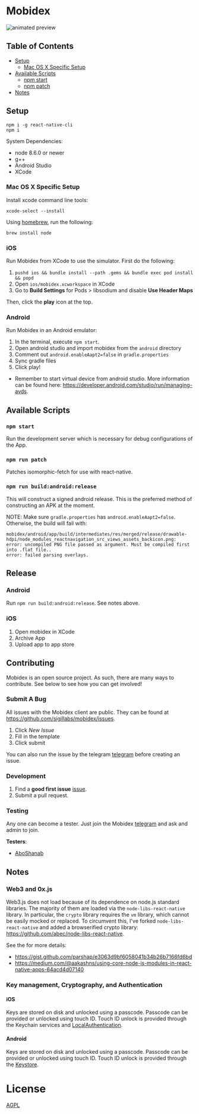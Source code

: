 # Mobidex

![animated preview](https://github.com/sigillabs/mobidex/raw/master/images/previews/animated/10-06-2018T13-57-49.gif)

## Table of Contents

* [Setup](#setup)
  * [Mac OS X Specific Setup]($mac-os-x-specific-setup)
* [Available Scripts](#available-scripts)
  * [npm start](#npm-start)
  * [npm patch](#npm-test)
* [Notes](#notes)

## Setup

```
npm i -g react-native-cli
npm i
```

System Dependencies:

* node 8.6.0 or newer
* g++
* Android Studio
* XCode

### Mac OS X Specific Setup

Install xcode command line tools:

```
xcode-select --install
```

Using [homebrew](https://brew.sh/), run the following:

```
brew install node
```

### iOS

Run Mobidex from XCode to use the simulator. First do the following:

1.  `pushd ios && bundle install --path .gems && bundle exec pod install && popd`
2.  Open `ios/mobidex.xcworkspace` in XCode
3.  Go to **Build Settings** for Pods > libsodium and disable **Use Header Maps**

Then, click the **play** icon at the top.

### Android

Run Mobidex in an Android emulator:

1.  In the terminal, execute `npm start`.
2.  Open android studio and import mobidex from the `android` directory
3.  Comment out `android.enableAapt2=false` in `gradle.properties`
4.  Sync gradle files
5.  Click play!

* Remember to start virtual device from android studio. More information can be found here: https://developer.android.com/studio/run/managing-avds.

## Available Scripts

### `npm start`

Run the development server which is necessary for debug configurations of the App.

### `npm run patch`

Patches isomorphic-fetch for use with react-native.

### `npm run build:android:release`

This will construct a signed android release. This is the preferred method of constructing an APK at the moment.

NOTE: Make sure `gradle.properties` has `android.enableAapt2=false`. Otherwise, the build will fail with:

```
mobidex/android/app/build/intermediates/res/merged/release/drawable-hdpi/node_modules_reactnavigation_src_views_assets_backicon.png: error: uncompiled PNG file passed as argument. Must be compiled first into .flat file..
error: failed parsing overlays.
```

## Release

### Android

Run `npm run build:android:release`. See notes above.

### iOS

1.  Open mobidex in XCode
2.  Archive App
3.  Upload app to app store

## Contributing

Mobidex is an open source project. As such, there are many ways to contribute. See below to see how you can get involved!

### Submit A Bug

All issues with the Mobidex client are public. They can be found at https://github.com/sigillabs/mobidex/issues.

1. Click *New Issue*
2. Fill in the template
3. Click submit

You can also run the issue by the telegram [telegram](https://t.me/mobidex) before creating an issue.

### Development

1. Find a **good first issue** [issue](https://github.com/sigillabs/mobidex/issues).
2. Submit a pull request.

### Testing

Any one can become a tester. Just join the Mobidex [telegram](https://t.me/mobidex) and ask and admin to join.

**Testers**:

- [AboShanab](https://github.com/AboShanab)

## Notes

### Web3 and 0x.js

Web3.js does not load because of its dependence on node.js standard libraries. The majority of them are loaded via the `node-libs-react-native` library. In particular, the `crypto` library requires the `vm` library, which cannot be easily mocked or replaced. To circumvent this, I've forked `node-libs-react-native` and added a browserified crypto library: https://github.com/abec/node-libs-react-native.

See the for more details:

* https://gist.github.com/parshap/e3063d9bf6058041b34b26b7166fd6bd
* https://medium.com/@aakashns/using-core-node-js-modules-in-react-native-apps-64acd4d07140

### Key management, Cryptography, and Authentication

#### iOS

Keys are stored on disk and unlocked using a passcode. Passcode can be provided or unlocked using touch ID. Touch ID unlock is provided through the Keychain services and [LocalAuthentication](https://developer.apple.com/documentation/localauthentication/).

#### Android

Keys are stored on disk and unlocked using a passcode. Passcode can be provided or unlocked using touch ID. Touch ID unlock is provided through the [Keystore](https://developer.android.com/training/articles/keystore).

# License

[AGPL](https://www.gnu.org/licenses/agpl.html)

